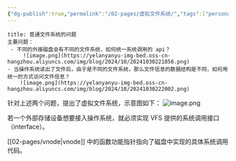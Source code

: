 ```yaml
---
{"dg-publish":true,"permalink":"/02-pages/虚拟文件系统/","tags":["personal/blog","os/file"]}
---
```


```ad-question
title: 普通文件系统的问题
主要问题：
 - 不同的外接磁盘会有不同的文件系统，如何统一系统调用的 api？
	 ![image.png](https://yelanyanyu-img-bed.oss-cn-hangzhou.aliyuncs.com/img/blog/2024/10/20241030221856.png)
- 当操作系统读出了文件后，由于是不同的文件系统，那么文件信息的数据结构是不同，如何用统一的方式访问文件信息？
	![image.png](https://yelanyanyu-img-bed.oss-cn-hangzhou.aliyuncs.com/img/blog/2024/10/20241030222002.png)

```

针对上述两个问题，提出了虚拟文件系统，示意图如下：
![image.png](https://yelanyanyu-img-bed.oss-cn-hangzhou.aliyuncs.com/img/blog/2024/10/20241030222137.png)

若一个外部存储设备想要接入操作系统，就必须实现 VFS 提供的系统调用接口（interface）。

[[02-pages/vnode\|vnode]] 中的函数功能指针指向了磁盘中实现的具体系统调用代码。